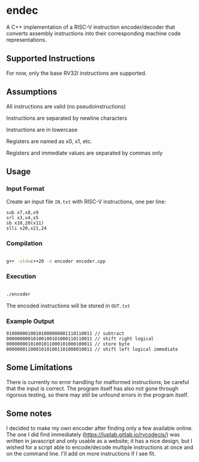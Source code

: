 # endec

A C++ implementation of a RISC-V instruction encoder/decoder that converts assembly instructions into their corresponding machine code representations.

## Supported Instructions

For now, only the base RV32I instructions are supported.

## Assumptions

All instructions are valid (no pseudoinstructions)

Instructions are separated by newline characters

Instructions are in lowercase

Registers are named as x0, x1, etc.

Registers and immediate values are separated by commas only

## Usage

### Input Format

Create an input file `IN.txt` with RISC-V instructions, one per line:


```assembly
sub x7,x8,x9
srl x3,x4,x5
sb x10,20(x11)
slli x20,x21,24
```

### Compilation

```bash

g++ -std=c++20 -o encoder encoder.cpp
```

### Execution

```bash

./encoder
```

The encoded instructions will be stored in `OUT.txt`

### Example Output

```
01000000100101000000001110110011 // subtract
00000000010100100101000110110011 // shift right logical
00000000101001011000101000100011 // store byte
00000001100010101001101000010011 // shift left logical immediate
```

## Some Limitations

There is currently no error handling for malformed instructions; be careful that the input is correct.
The program itself has also not gone through rigorous testing, so there may still be unfound errors in the program itself.

## Some notes

I decided to make my own encoder after finding only a few available online. The one I did find immediately (https://luplab.gitlab.io/rvcodecjs/) was written in javascript and only usable as a website; it has a nice design, but I wished for a script able to encode/decode multiple instructions at once and on the command line. I'll add on more instructions if I see fit.